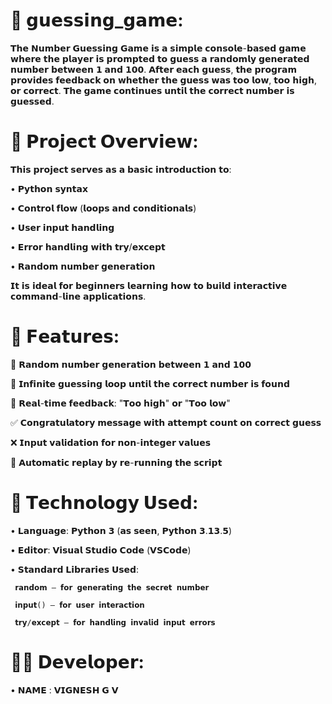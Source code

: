 # 🔢 𝗴𝘂𝗲𝘀𝘀𝗶𝗻𝗴_𝗴𝗮𝗺𝗲:

𝗧𝗵𝗲 𝗡𝘂𝗺𝗯𝗲𝗿 𝗚𝘂𝗲𝘀𝘀𝗶𝗻𝗴 𝗚𝗮𝗺𝗲 𝗶𝘀 𝗮 𝘀𝗶𝗺𝗽𝗹𝗲 𝗰𝗼𝗻𝘀𝗼𝗹𝗲-𝗯𝗮𝘀𝗲𝗱 𝗴𝗮𝗺𝗲 𝘄𝗵𝗲𝗿𝗲 𝘁𝗵𝗲 𝗽𝗹𝗮𝘆𝗲𝗿 𝗶𝘀 𝗽𝗿𝗼𝗺𝗽𝘁𝗲𝗱 𝘁𝗼 𝗴𝘂𝗲𝘀𝘀 𝗮 𝗿𝗮𝗻𝗱𝗼𝗺𝗹𝘆 𝗴𝗲𝗻𝗲𝗿𝗮𝘁𝗲𝗱 𝗻𝘂𝗺𝗯𝗲𝗿 𝗯𝗲𝘁𝘄𝗲𝗲𝗻 𝟭 𝗮𝗻𝗱 𝟭𝟬𝟬. 𝗔𝗳𝘁𝗲𝗿 𝗲𝗮𝗰𝗵 𝗴𝘂𝗲𝘀𝘀, 𝘁𝗵𝗲 𝗽𝗿𝗼𝗴𝗿𝗮𝗺 𝗽𝗿𝗼𝘃𝗶𝗱𝗲𝘀 𝗳𝗲𝗲𝗱𝗯𝗮𝗰𝗸 𝗼𝗻 𝘄𝗵𝗲𝘁𝗵𝗲𝗿 𝘁𝗵𝗲 𝗴𝘂𝗲𝘀𝘀 𝘄𝗮𝘀 𝘁𝗼𝗼 𝗹𝗼𝘄, 𝘁𝗼𝗼 𝗵𝗶𝗴𝗵, 𝗼𝗿 𝗰𝗼𝗿𝗿𝗲𝗰𝘁. 𝗧𝗵𝗲 𝗴𝗮𝗺𝗲 𝗰𝗼𝗻𝘁𝗶𝗻𝘂𝗲𝘀 𝘂𝗻𝘁𝗶𝗹 𝘁𝗵𝗲 𝗰𝗼𝗿𝗿𝗲𝗰𝘁 𝗻𝘂𝗺𝗯𝗲𝗿 𝗶𝘀 𝗴𝘂𝗲𝘀𝘀𝗲𝗱.



# 📘 𝗣𝗿𝗼𝗷𝗲𝗰𝘁 𝗢𝘃𝗲𝗿𝘃𝗶𝗲𝘄:

𝗧𝗵𝗶𝘀 𝗽𝗿𝗼𝗷𝗲𝗰𝘁 𝘀𝗲𝗿𝘃𝗲𝘀 𝗮𝘀 𝗮 𝗯𝗮𝘀𝗶𝗰 𝗶𝗻𝘁𝗿𝗼𝗱𝘂𝗰𝘁𝗶𝗼𝗻 𝘁𝗼:

• 𝗣𝘆𝘁𝗵𝗼𝗻 𝘀𝘆𝗻𝘁𝗮𝘅

• 𝗖𝗼𝗻𝘁𝗿𝗼𝗹 𝗳𝗹𝗼𝘄 (𝗹𝗼𝗼𝗽𝘀 𝗮𝗻𝗱 𝗰𝗼𝗻𝗱𝗶𝘁𝗶𝗼𝗻𝗮𝗹𝘀)

• 𝗨𝘀𝗲𝗿 𝗶𝗻𝗽𝘂𝘁 𝗵𝗮𝗻𝗱𝗹𝗶𝗻𝗴

• 𝗘𝗿𝗿𝗼𝗿 𝗵𝗮𝗻𝗱𝗹𝗶𝗻𝗴 𝘄𝗶𝘁𝗵 𝘁𝗿𝘆/𝗲𝘅𝗰𝗲𝗽𝘁

• 𝗥𝗮𝗻𝗱𝗼𝗺 𝗻𝘂𝗺𝗯𝗲𝗿 𝗴𝗲𝗻𝗲𝗿𝗮𝘁𝗶𝗼𝗻

𝗜𝘁 𝗶𝘀 𝗶𝗱𝗲𝗮𝗹 𝗳𝗼𝗿 𝗯𝗲𝗴𝗶𝗻𝗻𝗲𝗿𝘀 𝗹𝗲𝗮𝗿𝗻𝗶𝗻𝗴 𝗵𝗼𝘄 𝘁𝗼 𝗯𝘂𝗶𝗹𝗱 𝗶𝗻𝘁𝗲𝗿𝗮𝗰𝘁𝗶𝘃𝗲 𝗰𝗼𝗺𝗺𝗮𝗻𝗱-𝗹𝗶𝗻𝗲 𝗮𝗽𝗽𝗹𝗶𝗰𝗮𝘁𝗶𝗼𝗻𝘀.



# 🌟 𝗙𝗲𝗮𝘁𝘂𝗿𝗲𝘀:

🎯 𝗥𝗮𝗻𝗱𝗼𝗺 𝗻𝘂𝗺𝗯𝗲𝗿 𝗴𝗲𝗻𝗲𝗿𝗮𝘁𝗶𝗼𝗻 𝗯𝗲𝘁𝘄𝗲𝗲𝗻 𝟭 𝗮𝗻𝗱 𝟭𝟬𝟬

🧠 𝗜𝗻𝗳𝗶𝗻𝗶𝘁𝗲 𝗴𝘂𝗲𝘀𝘀𝗶𝗻𝗴 𝗹𝗼𝗼𝗽 𝘂𝗻𝘁𝗶𝗹 𝘁𝗵𝗲 𝗰𝗼𝗿𝗿𝗲𝗰𝘁 𝗻𝘂𝗺𝗯𝗲𝗿 𝗶𝘀 𝗳𝗼𝘂𝗻𝗱

🔄 𝗥𝗲𝗮𝗹-𝘁𝗶𝗺𝗲 𝗳𝗲𝗲𝗱𝗯𝗮𝗰𝗸: "𝗧𝗼𝗼 𝗵𝗶𝗴𝗵" 𝗼𝗿 "𝗧𝗼𝗼 𝗹𝗼𝘄"

✅ 𝗖𝗼𝗻𝗴𝗿𝗮𝘁𝘂𝗹𝗮𝘁𝗼𝗿𝘆 𝗺𝗲𝘀𝘀𝗮𝗴𝗲 𝘄𝗶𝘁𝗵 𝗮𝘁𝘁𝗲𝗺𝗽𝘁 𝗰𝗼𝘂𝗻𝘁 𝗼𝗻 𝗰𝗼𝗿𝗿𝗲𝗰𝘁 𝗴𝘂𝗲𝘀𝘀

❌ 𝗜𝗻𝗽𝘂𝘁 𝘃𝗮𝗹𝗶𝗱𝗮𝘁𝗶𝗼𝗻 𝗳𝗼𝗿 𝗻𝗼𝗻-𝗶𝗻𝘁𝗲𝗴𝗲𝗿 𝘃𝗮𝗹𝘂𝗲𝘀

🔁 𝗔𝘂𝘁𝗼𝗺𝗮𝘁𝗶𝗰 𝗿𝗲𝗽𝗹𝗮𝘆 𝗯𝘆 𝗿𝗲-𝗿𝘂𝗻𝗻𝗶𝗻𝗴 𝘁𝗵𝗲 𝘀𝗰𝗿𝗶𝗽𝘁



# 🧪 𝗧𝗲𝗰𝗵𝗻𝗼𝗹𝗼𝗴𝘆 𝗨𝘀𝗲𝗱:

• 𝗟𝗮𝗻𝗴𝘂𝗮𝗴𝗲: 𝗣𝘆𝘁𝗵𝗼𝗻 𝟯 (𝗮𝘀 𝘀𝗲𝗲𝗻, 𝗣𝘆𝘁𝗵𝗼𝗻 𝟯.𝟭𝟯.𝟱)

• 𝗘𝗱𝗶𝘁𝗼𝗿: 𝗩𝗶𝘀𝘂𝗮𝗹 𝗦𝘁𝘂𝗱𝗶𝗼 𝗖𝗼𝗱𝗲 (𝗩𝗦𝗖𝗼𝗱𝗲)

• 𝗦𝘁𝗮𝗻𝗱𝗮𝗿𝗱 𝗟𝗶𝗯𝗿𝗮𝗿𝗶𝗲𝘀 𝗨𝘀𝗲𝗱:

     𝗿𝗮𝗻𝗱𝗼𝗺 – 𝗳𝗼𝗿 𝗴𝗲𝗻𝗲𝗿𝗮𝘁𝗶𝗻𝗴 𝘁𝗵𝗲 𝘀𝗲𝗰𝗿𝗲𝘁 𝗻𝘂𝗺𝗯𝗲𝗿

     𝗶𝗻𝗽𝘂𝘁() – 𝗳𝗼𝗿 𝘂𝘀𝗲𝗿 𝗶𝗻𝘁𝗲𝗿𝗮𝗰𝘁𝗶𝗼𝗻

     𝘁𝗿𝘆/𝗲𝘅𝗰𝗲𝗽𝘁 – 𝗳𝗼𝗿 𝗵𝗮𝗻𝗱𝗹𝗶𝗻𝗴 𝗶𝗻𝘃𝗮𝗹𝗶𝗱 𝗶𝗻𝗽𝘂𝘁 𝗲𝗿𝗿𝗼𝗿𝘀



# 👨‍💻 𝗗𝗲𝘃𝗲𝗹𝗼𝗽𝗲𝗿:

• 𝗡𝗔𝗠𝗘 : 𝗩𝗜𝗚𝗡𝗘𝗦𝗛 𝗚 𝗩
